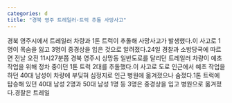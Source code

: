 ```yaml
---
categories: d
title: "경북 영주 트레일러·트럭 추돌 사망사고"
---
```

경북 영주시에서 트레일러 차량과 1톤 트럭이 추돌해 사망사고가 발생했다.이 사고로 1명이 목숨을 잃고 3명이 중경상을 입은 것으로 알려졌다.24일 경찰과 소방당국에 따르면 전날 오전 11시27분쯤 경북 영주시 상망동 일반도로를 달리던 트레일러 차량이 예초 작업을 위해 정차 중이던 1톤 트럭 2대를 추돌했다.이 사고로 도로 인근에서 예초 작업을 하던 40대 남성이 차량에 부딪혀 심정지로 인근 병원에 옮겨졌으나 숨졌다.1톤 트럭에 탑승해 있던 40대 남성 2명과 50대 남성 1명 등 3명은 중경상을 입고 병원으로 옮겨졌다.경찰은 트레일